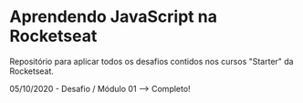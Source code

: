 # Aprendendo JavaScript na Rocketseat

Repositório para aplicar todos os desafios contidos nos cursos "Starter" da Rocketseat.

05/10/2020 - Desafio / Módulo 01 --> Completo!

